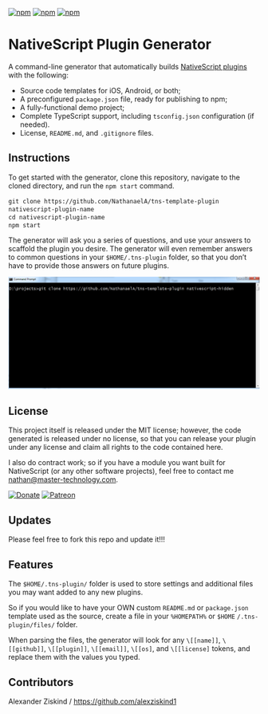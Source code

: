 [![npm](https://img.shields.io/npm/v/tns-template-plugin.svg)](https://www.npmjs.com/package/tns-template-plugin)
[![npm](https://img.shields.io/npm/l/tns-template-plugin.svg)](https://www.npmjs.com/package/tns-template-plugin)
[![npm](https://img.shields.io/npm/dt/tns-template-plugin.svg?label=npm%20d%2fls)](https://www.npmjs.com/package/tns-template-plugin)

# NativeScript Plugin Generator

A command-line generator that automatically builds [NativeScript plugins](https://docs.nativescript.org/plugins/plugins) with the following:

- Source code templates for iOS, Android, or both;
- A preconfigured `package.json` file, ready for publishing to npm;
- A fully-functional demo project;
- Complete TypeScript support, including `tsconfig.json` configuration (if needed).
- License, `README.md`, and `.gitignore` files.

## Instructions

To get started with the generator, clone this repository, navigate to the cloned directory, and run the `npm start` command.

```
git clone https://github.com/NathanaelA/tns-template-plugin nativescript-plugin-name
cd nativescript-plugin-name
npm start
```

The generator will ask you a series of questions, and use your answers to scaffold the plugin you desire. The generator will even remember answers to common questions in your `$HOME/.tns-plugin` folder, so that you don’t have to provide those answers on future plugins.

![Sample1](docs/tns-template-plugin.gif)

## License

This project itself is released under the MIT license; however, the code generated is released under no license, so that you can release your plugin under any license and claim all rights to the code contained here.
 
I also do contract work; so if you have a module you want built for NativeScript (or any other software projects), feel free to contact me [nathan@master-technology.com](mailto://nathan@master-technology.com).

[![Donate](https://img.shields.io/badge/Donate-PayPal-brightgreen.svg?style=plastic)](https://www.paypal.com/cgi-bin/webscr?cmd=_donations&business=HN8DDMWVGBNQL&lc=US&item_name=Nathanael%20Anderson&item_number=nativescript%2dmastertechnology&no_note=1&no_shipping=1&currency_code=USD&bn=PP%2dDonationsBF%3ax%3aNonHosted)
[![Patreon](https://img.shields.io/badge/Pledge-Patreon-brightgreen.svg?style=plastic)](https://www.patreon.com/NathanaelA)

## Updates

Please feel free to fork this repo and update it!!!

## Features
The `$HOME/.tns-plugin/` folder is used to store settings and additional files you may want added to any new plugins.

So if you would like to have your OWN custom `README.md` or `package.json` template used as the source, create a file in your `%HOMEPATH%` or `$HOME` `/.tns-plugin/files/` folder.

When parsing the files, the generator will look for any `\[[name]]`, `\[[github]]`, `\[[plugin]]`, `\[[email]]`, `\[[os]`, and `\[[license]` tokens, and replace them with the values you typed.

## Contributors

Alexander Ziskind / https://github.com/alexziskind1
